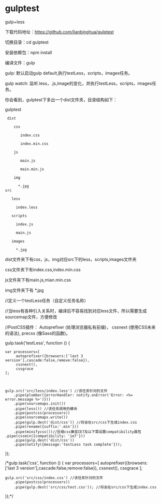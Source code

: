 # gulptest
gulp+less

下载代码地址：https://github.com/lianbinghua/gulptest

切换目录：cd gulptest

安装依赖包：npm install

编译文件：gulp

gulp: 默认启动gulp default,执行testLess，scripts，images任务。

gulp watch: 监听.less，.js,image的变化，并执行testLess，scripts，images任务。

你会看到，gulptest下多出一个dist文件夹，目录结构如下：

gulptest

     dist
     
        css
        
           index.css
           
           index.min.css
           
        js
        
           main.js
           
           main.min.js
           
        img
        
          *.jpg
    src
    
       less
       
         index.less
         
       scripts
       
         index.js
         
         main.js
         
       images
       
         *.jpg

dist文件夹下有css，js，img对应src下的less，scripts,images文件夹

css文件夹下有index.css,index.min.css

js文件夹下有main.js,mian.min.css

img文件夹下有 *.jpg

//定义一个testLess任务（自定义任务名称）

//当less有各种引入关系时，编译后不容易找到对应less文件，所以需要生成sourcemap文件，方便修改

//PostCSS插件： Autoprefixer (处理浏览器私有前缀)， cssnext (使用CSS未来的语法), precss (像Sass的函数)。

gulp.task('testLess', function () { 

	var processors=[
         autoprefixer({browsers:['last 3 version'],cascade:false,remove:false}),
         cssnext(),
         cssgrace
	];
  
    
    
    gulp.src('src/less/index.less') //该任务针对的文件 
        .pipe(plumber({errorHandler: notify.onError('Error: <%= error.message %>')}))
        .pipe(sourcemaps.init())
        .pipe(less()) //该任务调用的模块       
        .pipe(postcss(processors))  
        .pipe(sourcemaps.write())      
        .pipe(gulp.dest('dist/css')) //将会在src/css下生成index.css
        .pipe(rename({suffix:'.min'}))
        .pipe(minifycss())//压缩css兼容IE7及以下需设置compatibility属性 .pipe(cssmin({compatibility: 'ie7'}))
        .pipe(gulp.dest('dist/css'))
        .pipe(notify({message:'testLess task complete'}));
});

/*gulp.task('css', function () {
	var processors=[
         autoprefixer({browsers:['last 3 version'],cascade:false,remove:false}),
         cssnext(),
         cssgrace
	];
	
    gulp.src('src/css/index.css') //该任务针对的文件        
        .pipe(postcss(processors))
        .pipe(gulp.dest('src/css/test.css')); //将会在src/css下生成index.css
});*/



 

